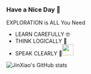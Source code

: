 ### Have a Nice Day 🤗
EXPLORATION is ALL You Need
* LEARN CAREFULLY 🤓
* THINK LOGICALLY 🧐
* SPEAK CLEARLY   🙂<img src="https://media.giphy.com/media/WUlplcMpOCEmTGBtBW/giphy.gif" width="30"> 

![JinXiao's GitHub stats](https://github-readme-stats.vercel.app/api?username=Eipgen&show_icons=true&theme=tokyonight&card_width=100&bg_color=00000000)
